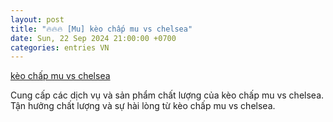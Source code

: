 ```yaml
---
layout: post
title: "🔥🔥🔥 [Mu] kèo chấp mu vs chelsea"
date: Sun, 22 Sep 2024 21:00:00 +0700
categories: entries VN
---
```

[kèo chấp mu vs chelsea](https://www.bienphong.com.vn/zvC7kPm.shtm)

Cung cấp các dịch vụ và sản phẩm chất lượng của kèo chấp mu vs chelsea. Tận hưởng chất lượng và sự hài lòng từ kèo chấp mu vs chelsea.️

